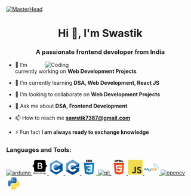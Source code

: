 [![MasterHead](https://hackernoon.com/images/f2px36fy.gif)](https://swastik1510.io)
<h1 align="center">Hi 👋, I'm Swastik</h1>
<h3 align="center">A passionate frontend developer from India</h3>
<img align="right" alt="Coding" width="400" src="[https://www.bing.com/images/search?view=detailV2&ccid=vJjJ3Mdo&id=FE41FC52BDAC5F086BDC88DE96A0FD84A6A85AFD&thid=OIP.vJjJ3Mdok6Rvxx85IIRqBQHaFj&mediaurl=https%3a%2f%2fcdn.dribbble.com%2fusers%2f1708950%2fscreenshots%2f4188877%2fdeveloper_med.gif&exph=600&expw=800&q=Coding+GIF+Carrton&simid=608015791694612481&FORM=IRPRST&ck=45B2650838834E90264FB65E1F858FDB&selectedIndex=88](https://cdn.dribbble.com/users/1019864/screenshots/3079099/codeloop.gif)">

- 🔭 I’m currently working on **Web Development Projects**

- 🌱 I’m currently learning **DSA, Web Development, React JS**

- 👯 I’m looking to collaborate on **Web Development Projects**

- 💬 Ask me about **DSA, Frontend Development**

- 📫 How to reach me **sawstik7387@gmail.com**

- ⚡ Fun fact **I am always ready to exchange knowledge**


<p align="left">
</p>

<h3 align="left">Languages and Tools:</h3>
<p align="left"> <a href="https://www.arduino.cc/" target="_blank" rel="noreferrer"> <img src="https://cdn.worldvectorlogo.com/logos/arduino-1.svg" alt="arduino" width="40" height="40"/> </a> <a href="https://getbootstrap.com" target="_blank" rel="noreferrer"> <img src="https://raw.githubusercontent.com/devicons/devicon/master/icons/bootstrap/bootstrap-plain-wordmark.svg" alt="bootstrap" width="40" height="40"/> </a> <a href="https://www.cprogramming.com/" target="_blank" rel="noreferrer"> <img src="https://raw.githubusercontent.com/devicons/devicon/master/icons/c/c-original.svg" alt="c" width="40" height="40"/> </a> <a href="https://www.w3schools.com/cpp/" target="_blank" rel="noreferrer"> <img src="https://raw.githubusercontent.com/devicons/devicon/master/icons/cplusplus/cplusplus-original.svg" alt="cplusplus" width="40" height="40"/> </a> <a href="https://www.w3schools.com/css/" target="_blank" rel="noreferrer"> <img src="https://raw.githubusercontent.com/devicons/devicon/master/icons/css3/css3-original-wordmark.svg" alt="css3" width="40" height="40"/> </a> <a href="https://git-scm.com/" target="_blank" rel="noreferrer"> <img src="https://www.vectorlogo.zone/logos/git-scm/git-scm-icon.svg" alt="git" width="40" height="40"/> </a> <a href="https://www.w3.org/html/" target="_blank" rel="noreferrer"> <img src="https://raw.githubusercontent.com/devicons/devicon/master/icons/html5/html5-original-wordmark.svg" alt="html5" width="40" height="40"/> </a> <a href="https://developer.mozilla.org/en-US/docs/Web/JavaScript" target="_blank" rel="noreferrer"> <img src="https://raw.githubusercontent.com/devicons/devicon/master/icons/javascript/javascript-original.svg" alt="javascript" width="40" height="40"/> </a> <a href="https://www.mysql.com/" target="_blank" rel="noreferrer"> <img src="https://raw.githubusercontent.com/devicons/devicon/master/icons/mysql/mysql-original-wordmark.svg" alt="mysql" width="40" height="40"/> </a> <a href="https://opencv.org/" target="_blank" rel="noreferrer"> <img src="https://www.vectorlogo.zone/logos/opencv/opencv-icon.svg" alt="opencv" width="40" height="40"/> </a> <a href="https://www.python.org" target="_blank" rel="noreferrer"> <img src="https://raw.githubusercontent.com/devicons/devicon/master/icons/python/python-original.svg" alt="python" width="40" height="40"/> </a> </p>
